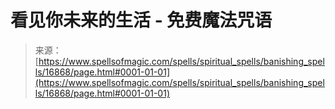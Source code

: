 <!--yml

category: 未分类

date: 2024-06-12 18:57:37

-->

# 看见你未来的生活 - 免费魔法咒语

> 来源：[https://www.spellsofmagic.com/spells/spiritual_spells/banishing_spells/16868/page.html#0001-01-01](https://www.spellsofmagic.com/spells/spiritual_spells/banishing_spells/16868/page.html#0001-01-01)
